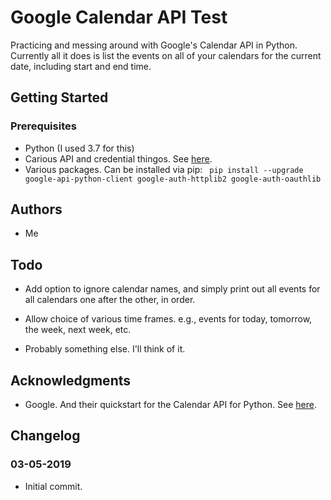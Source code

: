 # Google Calendar API Test

Practicing and messing around with Google's Calendar API in Python. Currently all it does is list the events on all of your calendars for the current date, including start and end time.

## Getting Started

### Prerequisites
* Python (I used 3.7 for this)
* Carious API and credential thingos. See [here](https://developers.google.com/calendar/overview).
* Various packages. Can be installed via pip: `
pip install --upgrade google-api-python-client google-auth-httplib2 google-auth-oauthlib`

## Authors

* Me

## Todo

* Add option to ignore calendar names, and simply print out all events for all calendars one after the other, in order.

* Allow choice of various time frames. e.g., events for today, tomorrow, the week, next week, etc.

* Probably something else. I'll think of it.

## Acknowledgments

* Google. And their quickstart for the Calendar API for Python. See [here](https://developers.google.com/calendar/quickstart/python).

## Changelog
### 03-05-2019
* Initial commit.